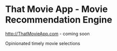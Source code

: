 # That Movie App - Movie Recommendation Engine

<http://ThatMovieApp.com> - coming soon

Opinionated timely movie selections
